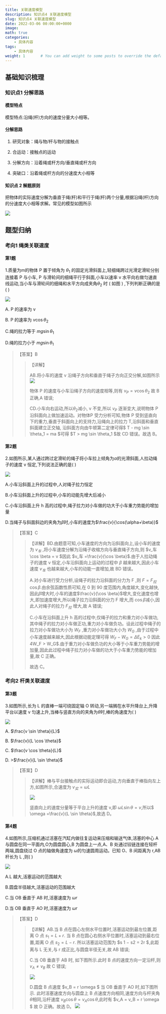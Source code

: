 ```yaml
---
title: 关联速度模型
description: 知识点4 关联速度模型
slug: 知识点4 关联速度模型
date: 2022-03-06 00:00:00+0000
image:
math: true
categories:
    - 具体内容
tags:
    - 具体内容
weight: 1       # You can add weight to some posts to override the default sorting (date descending)
---
```


## 基础知识梳理

### 知识点1 分解思路

#### 模型特点

模型特点:沿绳(杆)方向的速度分量大小相等。

#### 分解思路

1. 研究对象：绳与物/杆与物的接触点

2. 合运动：接触点的运动

3. 分解方向：沿着绳或杆方向/垂直绳或杆方向

4. 突破口：沿着绳或杆方向的分速度大小相等

#### 知识点 2 解题原则

把物体的实际速度分解为垂直于绳(杆)和平行于绳(杆)两个分量,根据沿绳(杆)方向的分速度大小相等求解。常见的模型如图所示

![](1.png)

## 题型归纳

### 考向1 绳类关联速度

#### 第1题

1.质量为m的物体 P 置于倾角为 $\theta_1$ 的固定光滑斜面上,轻细绳跨过光滑定滑轮分别连接着 P 与小车, P 与滑轮间的细绳平行于斜面,小车以速率 v 水平向右做匀速直线运动,当小车与滑轮间的细绳和水平方向成夹角$\theta_2$ 时 ( 如图 ) ,下列判断正确的是 ( )

![](2.png)

A. P 的速率为 v

B. P 的速率为 $v \cos \theta_2$

C.绳的拉力等于 $mg \sin \theta_1$

D.绳的拉力小于 $mg \sin \theta_1$

> 【答案】B
> >【详解】
> >
> >AB.将小车的速度 v 沿绳子方向和垂直于绳子方向正交分解,如图所示
> > ![](3.png)
> >
> >物体 P 的速度与小车沿绳子方向的速度相等,则有 $v_P = v \cos \theta_2$ 故 B 正确,A 错误;
> >
> >CD.小车向右运动,所以$\theta_2$减小, v 不变,所以 $v_P$ 逐渐变大,说明物体 P 沿斜面向上做加速运动。对物体P 受力分析可知,物体 P 受到竖直向下的重力,垂直于斜面向上的支持力,沿绳向上的拉力 T,沿斜面和垂直斜面建立正交轴, 沿斜面方向由牛顿第二定律可得$ T - mg \sin \theta_1 = ma $可得 $T > mg \sin \theta_1 $故 CD 错误。故选 B。


#### 第2题

2.如图所示,某人通过跨过定滑轮的绳子将小车拉上倾角为$\alpha$的光滑斜面,人拉动绳子的速度 v 恒定,下列说法正确的是( )

![](4.png)

A.小车沿斜面上升的过程中,人对绳子拉力恒定

B.小车沿斜面上升的过程中,小车的动能先增大后减小

C.小车沿斜面上升 h 高的过程中,绳子拉力对小车做的功大于小车重力势能的增加量

D.当绳子与斜面斜边的夹角为$\beta$时,小车的速度为$\frac{v}{\cos(\alpha+\beta)}$


> 【答案】C
> >【详解】BD.由题意可知,小车速度的方向为沿斜面向上,设小车的速度为 $v_车$ ,将小车速度分解为沿绳子收缩方向与垂直绳子方向,则 $v_车 \cos \beta = v $因此 $v_车 =\frac{v}{\cos \beta}$.由于人拉动绳子的速度 v 恒定,小车沿斜面向上运动的过程中 $\beta$ 越来越大,因此小车速度 $v_车$ 也越来越大,小车的动能一直增加,故 BD 错误。
> >
> > A.对小车进行受力分析,设绳子的拉力沿斜面的分力为 F ,则 $F = F_拉 \cos \beta$.由余弦函数性质可知,在 0 到 90 度范围内,角度越大,变化越快,因此$\beta$增大时,小车的速度$\frac{v}{\cos \beta}$增大,变化速度也增大,即加速度增大,所以绳子拉力沿斜面的分力 F 增大,而 $\cos \beta$减小,因此人对绳子的拉力 $F_拉$ 增大,故 A 错误;
> >
> > C.小车在沿斜面上升 h 高的过程中,仅绳子的拉力和重力对小车做功,其中绳子的拉力对小车做正功,重力对小车做负功。设此过程中绳子的拉力对小车做功大小为 $W_F$ ,重力对小车做功大小为 $W_G$ ,由于过程中小车速度越来越大,因此根据动能定理可得 $W_F − W_G = \Delta E_k > 0$ 因此 4W_F > W_G$.由于重力对小车做负功的大小等于小车重力势能的增加量,因此此过程中绳子拉力对小车做的功大于小车重力势能的增加量,故 C 正确。
> >
> >故选 C。

### 考向2 杆类关联速度

#### 第3题


3.如图所示,长为 L 的直棒一端可绕固定轴 O 转动,另一端搁在水平升降台上,升降平台以速度 v 匀速上升,当棒与竖直方向的夹角为$\theta$时,棒的角速度为( )

![](5.png)

A. $\frac{v \sin \theta}{L}$

B. $\frac{v}{L \cos \theta}$

C. $\frac{v \cos \theta}{L}$

D. >$\frac{v}{L \sin \theta}$

> 【答案】D
> > 【详解】棒与平台接触点的实际运动即合运动,方向垂直于棒指向左上方,如图所示,合速度为 $v_实=\omega L$
> >
> >![](6.png)
> >
> > 竖直向上的速度分量等于平台上升的速度 v,即 $\omega L \sin \theta = v$,所以$ \omega =\frac{v}{L \sin \theta}$,故选 D。

#### 第4题

4.如图所示,压缩机通过活塞在汽缸内做往复运动来压缩和输送气体,活塞的中心 A 与圆盘在同一平面内,O为圆盘圆心,B 为圆盘上一点,A、B 处通过铰链连接在轻杆两端,圆盘绕过 O 点的轴做角速度为 $\omega$的匀速圆周运动。已知 O、B 间距离为 r,AB 杆长为 L ,则( )

![](7.png)

A.L 越大,活塞运动的范围越大

B.圆盘半径越大,活塞运动的范围越大

C.当 OB 垂直于 AB 时,活塞速度为 $\omega r$

D.当 OB 垂直于 AO 时,活塞速度为 $\omega r$

> 【答案】D
> >【详解】AB.当 B 点在圆心左侧水平位置时,活塞运动到最左位置,距离 O 点 $s_1 = L + r$. 当 B 点在圆心右侧水平位置时,活塞运动到最右位置,距离 O 点 $s_2 = L − r$. 所以活塞运动范围为 $s 1 − s2 = 2r $,此距离与 L 无关,与 r 成正比,与圆盘半径无关,故 AB 错误;
> >
> > C.当 OB 垂直于 AB 时, 如下图所示.此时 B 点的速度方向一定沿杆,则 $v_A \neq v_B$ 故 C 错误;
> >
> > ![](8.png)
> >
> > D.圆盘 B 点速度 $v_B = r \omega $ 当 OB 垂直于 AO 时,如下图所示.
> > 此时活塞速度方向与圆盘上 B 点速度方向相同,速度方向与杆夹角$\theta$相同,沿杆速度 $v_B \cos \theta = v_A \cos \theta$,此时有 $v_A = v_B = r \omega $ 故 D 正确。故选 D。
> > ![](9.png)
